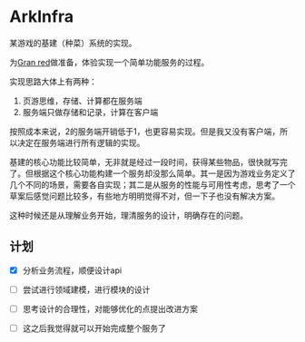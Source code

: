 # ArkInfra

某游戏的基建（种菜）系统的实现。

为[Gran red](https://github.com/samb233/granredfantasy)做准备，体验实现一个简单功能服务的过程。

实现思路大体上有两种：

1. 页游思维，存储、计算都在服务端
2. 服务端只做存储和记录，计算在客户端

按照成本来说，2的服务端开销低于1，也更容易实现。但是我又没有客户端，所以决定在服务端进行所有逻辑的实现。

基建的核心功能比较简单，无非就是经过一段时间，获得某些物品，很快就写完了。但根据这个核心功能构建一个服务却没那么简单。其一是因为游戏业务定义了几个不同的场景，需要各自实现；其二是从服务的性能与可用性考虑，思考了一个草案后感觉问题比较多，有些地方明明觉得不对，但一下子也没有解决方案。

这种时候还是从理解业务开始，理清服务的设计，明确存在的问题。

## 计划

- [x] 分析业务流程，顺便设计api
- [ ] 尝试进行领域建模，进行模块的设计
- [ ] 思考设计的合理性，对能够优化的点提出改进方案
- [ ] 这之后我觉得就可以开始完成整个服务了



